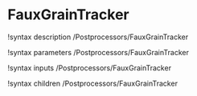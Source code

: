 <!-- MOOSE Documentation Stub: Remove this when content is added. -->

# FauxGrainTracker
!syntax description /Postprocessors/FauxGrainTracker

!syntax parameters /Postprocessors/FauxGrainTracker

!syntax inputs /Postprocessors/FauxGrainTracker

!syntax children /Postprocessors/FauxGrainTracker
